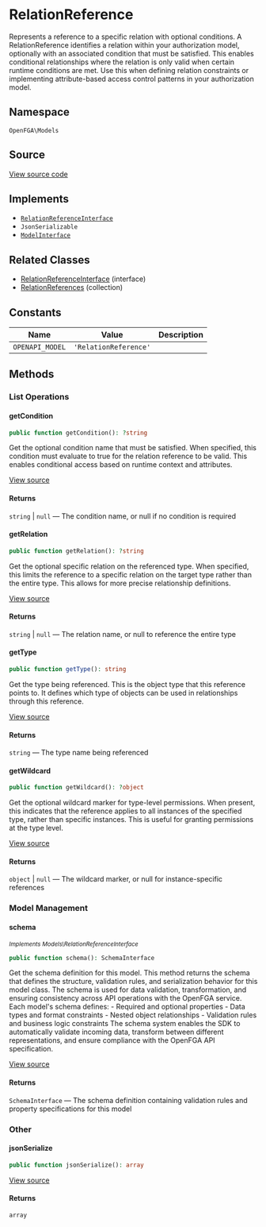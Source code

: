 # RelationReference

Represents a reference to a specific relation with optional conditions. A RelationReference identifies a relation within your authorization model, optionally with an associated condition that must be satisfied. This enables conditional relationships where the relation is only valid when certain runtime conditions are met. Use this when defining relation constraints or implementing attribute-based access control patterns in your authorization model.

## Namespace
`OpenFGA\Models`

## Source
[View source code](https://github.com/evansims/openfga-php/blob/main/src/Models/RelationReference.php)

## Implements
* [`RelationReferenceInterface`](RelationReferenceInterface.md)
* `JsonSerializable`
* [`ModelInterface`](ModelInterface.md)

## Related Classes
* [RelationReferenceInterface](Models/RelationReferenceInterface.md) (interface)
* [RelationReferences](Models/Collections/RelationReferences.md) (collection)

## Constants
| Name            | Value                 | Description |
| --------------- | --------------------- | ----------- |
| `OPENAPI_MODEL` | `'RelationReference'` |             |

## Methods

### List Operations
#### getCondition

```php
public function getCondition(): ?string
```

Get the optional condition name that must be satisfied. When specified, this condition must evaluate to true for the relation reference to be valid. This enables conditional access based on runtime context and attributes.

[View source](https://github.com/evansims/openfga-php/blob/main/src/Models/RelationReference.php#L62)

#### Returns
`string` &#124; `null` — The condition name, or null if no condition is required
#### getRelation

```php
public function getRelation(): ?string
```

Get the optional specific relation on the referenced type. When specified, this limits the reference to a specific relation on the target type rather than the entire type. This allows for more precise relationship definitions.

[View source](https://github.com/evansims/openfga-php/blob/main/src/Models/RelationReference.php#L71)

#### Returns
`string` &#124; `null` — The relation name, or null to reference the entire type
#### getType

```php
public function getType(): string
```

Get the type being referenced. This is the object type that this reference points to. It defines which type of objects can be used in relationships through this reference.

[View source](https://github.com/evansims/openfga-php/blob/main/src/Models/RelationReference.php#L80)

#### Returns
`string` — The type name being referenced
#### getWildcard

```php
public function getWildcard(): ?object
```

Get the optional wildcard marker for type-level permissions. When present, this indicates that the reference applies to all instances of the specified type, rather than specific instances. This is useful for granting permissions at the type level.

[View source](https://github.com/evansims/openfga-php/blob/main/src/Models/RelationReference.php#L89)

#### Returns
`object` &#124; `null` — The wildcard marker, or null for instance-specific references
### Model Management
#### schema

*<small>Implements Models\RelationReferenceInterface</small>*

```php
public function schema(): SchemaInterface
```

Get the schema definition for this model. This method returns the schema that defines the structure, validation rules, and serialization behavior for this model class. The schema is used for data validation, transformation, and ensuring consistency across API operations with the OpenFGA service. Each model&#039;s schema defines: - Required and optional properties - Data types and format constraints - Nested object relationships - Validation rules and business logic constraints The schema system enables the SDK to automatically validate incoming data, transform between different representations, and ensure compliance with the OpenFGA API specification.

[View source](https://github.com/evansims/openfga-php/blob/main/src/Models/ModelInterface.php#L52)

#### Returns
`SchemaInterface` — The schema definition containing validation rules and property specifications for this model
### Other
#### jsonSerialize

```php
public function jsonSerialize(): array
```

[View source](https://github.com/evansims/openfga-php/blob/main/src/Models/RelationReference.php#L98)

#### Returns
`array`
